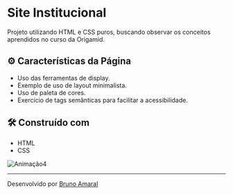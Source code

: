 # Site Institucional

Projeto utilizando HTML e CSS puros, buscando observar os conceitos aprendidos no curso da Origamid.
## ⚙️ Características da Página

- Uso das ferramentas de display.
- Exemplo de uso de layout minimalista.
- Uso de paleta de cores.
- Exercício de tags semânticas para facilitar a acessibilidade.

## 🛠️ Construído com

* HTML
* CSS

![Animação4](https://user-images.githubusercontent.com/90878483/162100446-c0d8d075-1b88-4c9c-b5ac-45d5f6499992.gif)

---
Desenvolvido por [Bruno Amaral](https://github.com/brunomrl)

